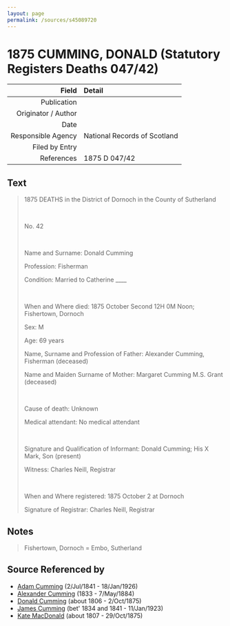 ```yaml
---
layout: page
permalink: /sources/s45089720
---
```


# 1875 CUMMING, DONALD (Statutory Registers Deaths 047/42)

Field | Detail
---:|:---
Publication | 
Originator / Author | 
Date | 
Responsible Agency | National Records of Scotland
Filed by Entry | 
References | 1875 D 047/42

## Text

> 1875 DEATHS in the District of Dornoch in the County of Sutherland
>
> <br/>
>
> No. 42
>
> <br/>
>
> Name and Surname: Donald Cumming
>
> Profession: Fisherman
>
> Condition: Married to Catherine ____
>
> <br/>
>
> When and Where died: 1875 October Second 12H 0M Noon; Fishertown, Dornoch
>
> Sex: M
>
> Age: 69 years
>
> Name, Surname and Profession of Father: Alexander Cumming, Fisherman (deceased)
>
> Name and Maiden Surname of Mother: Margaret Cumming M.S. Grant (deceased)
>
> <br/>
>
> Cause of death: Unknown
>
> Medical attendant: No medical attendant
>
> <br/>
>
> Signature and Qualification of Informant: Donald Cumming; His X Mark, Son (present)
>
> Witness: Charles Neill, Registrar
>
> <br/>
>
> When and Where registered: 1875 October 2 at Dornoch
>
> Signature of Registrar: Charles Neill, Registrar
>

## Notes

> Fishertown, Dornoch = Embo, Sutherland
>


## Source Referenced by

* [Adam Cumming](../people/@55409960@-adam-cumming-b1841-7-2-d1926-1-18.md) (2/Jul/1841 - 18/Jan/1926)
* [Alexander Cumming](../people/@7028096@-alexander-cumming-b1833-d1884-5-7.md) (1833 - 7/May/1884)
* [Donald Cumming](../people/@45726416@-donald-cumming-b1806-d1875-10-2.md) (about 1806 - 2/Oct/1875)
* [James Cumming](../people/@66384942@-james-cumming-b1834~1841-d1923-1-11.md) (bet' 1834 and 1841 - 11/Jan/1923)
* [Kate MacDonald](../people/@28255030@-kate-macdonald-b1807-d1875-10-29.md) (about 1807 - 29/Oct/1875)
